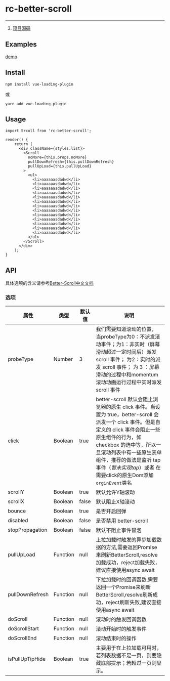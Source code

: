 # rc-better-scroll
---

3. [项目源码](https://github.com/Fuphoenixes/rc-better-scroll)

## Examples
[demo](https://fuphoenixes.github.io/rc-better-scroll/example/build/)

## Install

```
npm install vue-loading-plugin
```
或
```
yarn add vue-loading-plugin
```


## Usage

```
import Srcoll from 'rc-better-scroll';

render() {
    return (
      <div className={styles.list}>
        <Scroll
          noMore={this.props.noMore}
          pullDownRefresh={this.pullDownRefresh}
          pullUpLoad={this.pullUpLoad}
        >
          <ul>
            <li>aaaaaasdadwd</li>
            <li>aaaaaasdadwd</li>
            <li>aaaaaasdadwd</li>
            <li>aaaaaasdadwd</li>
            <li>aaaaaasdadwd</li>
            <li>aaaaaasdadwd</li>
            <li>aaaaaasdadwd</li>
            <li>aaaaaasdadwd</li>
            <li>aaaaaasdadwd</li>
            <li>aaaaaasdadwd</li>
            <li>aaaaaasdadwd</li>
            <li>aaaaaasdadwd</li>
            <li>aaaaaasdadwd</li>
          </ul>
        </Scroll>
      </div>
    );
}

```

## API
具体选项的含义请参考[Better-Scroll中文文档](https://ustbhuangyi.github.io/better-scroll/doc/zh-hans)

### 选项
| 属性 | 类型 | 默认值 | 说明 |
| ---- | ---- | ---- | ---- |
| probeType | Number | 3 | 我们需要知道滚动的位置， 当probeType为0：不派发滚动事件；为1：非实时（屏幕滑动超过一定时间后）派发scroll 事件； 为2：实时的派发 scroll 事件； 为 3 ：屏幕滑动的过程中和momentum 滚动动画运行过程中实时派发 scroll 事件 |
| click | Boolean | true| better-scroll 默认会阻止浏览器的原生 click 事件。当设置为 true，better-scroll 会派发一个 click 事件。但是自定义的 click 事件会阻止一些原生组件的行为，如 checkbox 的选中等，所以一旦滚动列表中有一些原生表单组件，推荐的做法是监听 tap 事件（*暂未实现tap*）或者 在需要click的原生Dom添加`orginEvent`类名 |
| scrollY | Boolean | true | 默认允许Y轴滚动 |
| scrollX | Boolean | false | 默认阻止X轴滚动 |
| bounce | Boolean | true | 是否开启回弹 |
| disabled | Boolean | false | 是否禁用 better-scroll |
| stopPropagation | Boolean | false | 默认不阻止事件冒泡 |
| pullUpLoad | Function | null | 上拉加载时触发的异步加载数据的方法,需要返回Promise来刷新BetterScroll,resolve加载成功，reject加载失败，建议直接使用async await
| pullDownRefresh | Function | null | 下拉加载时的回调函数,需要返回一个Promise来刷新BetterScroll,resolve刷新成功，reject刷新失败,建议直接使用async await
| doScroll | Function | null | 滚动时的触发回调函数 |
| doScrollStart | Function | null | 滚动开始时的触发事件 |
| doScrollEnd | Function | null | 滚动结束时的操作 |
| isPullUpTipHide | Boolean | true | 主要用于在上拉加载可用时，若列表数据不足一页，则要隐藏底部提示；若超过一页则显示。 |

